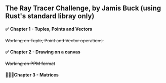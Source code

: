 ## The Ray Tracer Challenge, by Jamis Buck (using Rust's standard libray only)

#### ✅ Chapter 1 - Tuples, Points and Vectors 

~~Working on Tuple, Point and Vector operations.~~

#### ✅  Chapter 2 - Drawing on a canvas

~~Working on PPM format~~

#### 👨🏼‍💻Chapter 3 - Matrices
